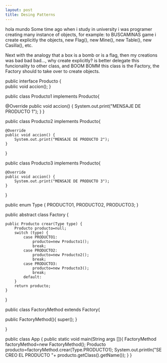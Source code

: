 ```yaml
---
layout: post
title: Desing Patterns
---
```

hola mundo
Some time ago when i study in university i was programer creating many instance of objects, for example: to BUSCAMINAS game i create explicitly the objects, new Flag(), new Mine(), new Table(), new Casilla(), etc.

Next with the analogy that a box is a bomb or is a flag, then my creations was bad bad bad..., why create explicitly? is better delegate this funcionality to other class, and BOOM BOMM this class is the Factory, the Factory should to take over to create objects.


public interface  Producto {  
   public void accion();
 }

 public class Producto1 implements Producto{

  @Override 
  public void accion() { 
     System.out.print("MENSAJE DE PRODUCTO 1");
  }
}

public class Producto2 implements Producto{

    @Override
    public void accion() {
        System.out.print("MENSAJE DE PRODUCTO 2");
    }
    
}

public class Producto3 implements Producto{

    @Override
    public void accion() {
        System.out.print("MENSAJE DE PRODUCTO 3");
    }
}

public enum Type {
    PRODUCTO1, PRODUCTO2, PRODUCTO3;
}

public abstract class Factory {

    public Producto crear(Type type) {
        Producto producto=null;
        switch (type) {
            case PRODUCTO1:
                producto=new Producto1();
                break;
            case PRODUCTO2:
                producto=new Producto2();
                break;
            case PRODUCTO3:
                producto=new Producto3();
                break;
            default:
        }
        return producto;
    }
}


public class FactoryMethod extends Factory{

  public FactoryMethod(){
   super();
  }
  
}


public class App {
    public static void main(String args []){
        FactoryMethod factoryMethod=new FactoryMethod();
        Producto producto=factoryMethod.crear(Type.PRODUCTO1);
        System.out.println("SE CREO EL PRODUCTO "+ producto.getClass().getName());
    }
}
